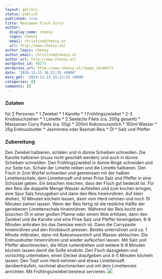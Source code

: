 ```yaml
---
layout: gallery
status: publish
published: true
title: Massaman Fisch Curry
author:
  display_name: cheesy
  login: cheesy
  email: christine@cheesy.at
  url: http://www.cheesy.at/
author_login: cheesy
author_email: christine@cheesy.at
author_url: http://www.cheesy.at/
wordpress_id: 40273
wordpress_url: http://www.cheesy.at/?page_id=40273
date: '2019-12-13 16:22:35 +0000'
date_gmt: '2019-12-13 15:22:35 +0000'
categories: []
comments: []
---
```

### Zutaten
für 2 Personen
\* 1 Zwiebel
\* 1 Karotte
\* 1 Frühlingszwiebel
\* 2-3 Knoblauchzehen
\* 1 Limette
\* 2 Seelachs Filets (ca. 200g gesamt)
\* Massaman Curry Paste (ca. 50g)
\* 200ml Kokosnussmilch
\* 150ml Wasser
\* 25g Erdnussbutter
\* Jasminreis oder Basmati Reis
\* Öl
\* Salz und Pfeffer
### Zubereitung
Den Zwiebel halbieren, schälen und in dünne Scheiben schneiden. Die Karotte halbieren (muss nicht geschält werden) und auch in dünne Scheiben schneiden. Den Frühlingszwiebel in dünne Ringe schneiden und zur Seite tun. Schale der Limette reiben und die Limette halbieren. Den Fisch in 2cm Würfel schneiden und gemeinsam mit der halben Limettenschale, dem Limettensaft und einer Prise Salz und Pfeffer in eine Schüssel geben. Ein bisschen mischen, dass der Fisch gut bedeckt ist.
Für den Reis die doppelte Menge Wasser aufstellen und zum kochen bringen, eine Spur Salz hinzugeben und dann den Reis hineinrühren. Auf klein drehen, 10 Minuten köcheln lassen, dann vom Herd nehmen und noch 10 Minuten ziehen lassen. Wenn der Reis fertig ist die restliche Hälfte der geriebenen Limettenschale hineinrühren.
Während der Reis kocht ein bisschen Öl in einer großen Pfanne oder einem Wok erhitzen, dann den Zwiebel und die Karotte und eine Prise Salz und Pfeffer hineingeben. 6-8 Minuten anbraten bis das Gemüse weich ist. Dann die Currypaste hineinrühren und den Knoblauch pressen. Beides unterrühren und ca. 1 Minute mitbraten, dann mit Kokosnussmilch und Wasser ablöschen. Die Erdnussbutter hineinrühren und wieder aufkochen lassen.
Mit Salz und Pfeffer abschmecken, die Hitze runterdrehen und weitere 6-8 Minuten köcheln lassen damit die Soße eindickt. Den Fisch dazugeben und vorsichtig unterheben, einen Deckel draufgeben und 4-5 Minuten köcheln lassen.
Den Topf vom Herd nehmen und etwas Limettensaft darüberträufeln, nochmal abschmecken und mit dem Limettenreis anrichten. Mit Frühlingszwiebel bestreut servieren.
![](http://www.cheesy.at/wp-content/uploads/Massaman-Fisch-Curry.jpg)
